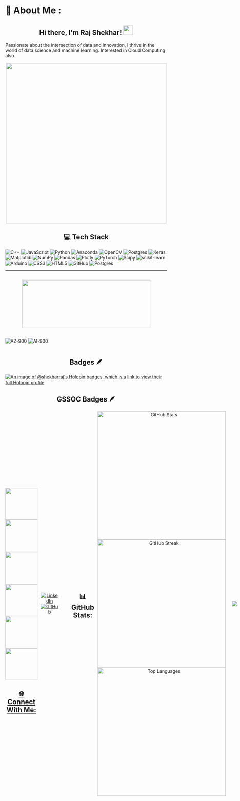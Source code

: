 # 💫 About Me : <h2 align="center">Hi there, I'm Raj Shekhar! <img src="https://media.giphy.com/media/hvRJCLFzcasrR4ia7z/giphy.gif" width="30px"/></h2>

  Passionate about the intersection of data and innovation, I thrive in the world of data science and machine learning. Interested in Cloud Computing also.
<div align="center">
  <img align="center" src="https://user-images.githubusercontent.com/74038190/225813708-98b745f2-7d22-48cf-9150-083f1b00d6c9.gif" width="500"/>
</div>





<h2 align="center">💻 Tech Stack</h2>


![C++](https://img.shields.io/badge/c++-%2300599C.svg?style=for-the-badge&logo=c%2B%2B&logoColor=white) ![JavaScript](https://img.shields.io/badge/javascript-%23323330.svg?style=for-the-badge&logo=javascript&logoColor=%23F7DF1E) ![Python](https://img.shields.io/badge/python-3670A0?style=for-the-badge&logo=python&logoColor=ffdd54) ![Anaconda](https://img.shields.io/badge/Anaconda-%2344A833.svg?style=for-the-badge&logo=anaconda&logoColor=white) ![OpenCV](https://img.shields.io/badge/opencv-%23white.svg?style=for-the-badge&logo=opencv&logoColor=white) ![Postgres](https://img.shields.io/badge/postgres-%23316192.svg?style=for-the-badge&logo=postgresql&logoColor=white) ![Keras](https://img.shields.io/badge/Keras-%23D00000.svg?style=for-the-badge&logo=Keras&logoColor=white) ![Matplotlib](https://img.shields.io/badge/Matplotlib-%23ffffff.svg?style=for-the-badge&logo=Matplotlib&logoColor=black) ![NumPy](https://img.shields.io/badge/numpy-%23013243.svg?style=for-the-badge&logo=numpy&logoColor=white) ![Pandas](https://img.shields.io/badge/pandas-%23150458.svg?style=for-the-badge&logo=pandas&logoColor=white) ![Plotly](https://img.shields.io/badge/Plotly-%233F4F75.svg?style=for-the-badge&logo=plotly&logoColor=white) ![PyTorch](https://img.shields.io/badge/PyTorch-%23EE4C2C.svg?style=for-the-badge&logo=PyTorch&logoColor=white) ![Scipy](https://img.shields.io/badge/SciPy-%230C55A5.svg?style=for-the-badge&logo=scipy&logoColor=%white) ![scikit-learn](https://img.shields.io/badge/scikit--learn-%23F7931E.svg?style=for-the-badge&logo=scikit-learn&logoColor=white) ![Arduino](https://img.shields.io/badge/-Arduino-00979D?style=for-the-badge&logo=Arduino&logoColor=white) ![CSS3](https://img.shields.io/badge/css3-%231572B6.svg?style=for-the-badge&logo=css3&logoColor=white) ![HTML5](https://img.shields.io/badge/html5-%23E34F26.svg?style=for-the-badge&logo=html5&logoColor=white) ![GitHub](https://img.shields.io/badge/github-%23121011.svg?style=for-the-badge&logo=github&logoColor=white) ![Postgres](https://img.shields.io/badge/postgres-%23316192.svg?style=for-the-badge&logo=postgresql&logoColor=white)
<br>

<hr>


<h2 align="center"><img src="https://techcommunity.microsoft.com/t5/image/serverpage/image-id/621135iFB6E59A903654C88/image-size/original?v=v2&px=-1" width="400px" height="150px" style="border-radius: 10 px;"/> </h2> 
<div style='display:flex; align-items:center; gap: 10px;' align='center'>
  
  ![AZ-900](https://github.com/user-attachments/assets/3d9dc05f-9940-4761-9867-c53abbac1735)
  ![AI-900](https://github.com/user-attachments/assets/6b8f7dc1-668a-4ce7-bea2-dd955e626a6d)
  
</div>


<h2 align="center">Badges 🪶</h2>


[![An image of @shekharraj's Holopin badges, which is a link to view their full Holopin profile](https://holopin.me/shekharraj)](https://holopin.io/@shekharraj)


<h2 align="center"> GSSOC Badges 🪶</h2>
<div style='display:flex; align-items:center; gap: 10px;' align='center'><a href="https://gssoc.girlscript.tech/leaderboard">
<img src="https://raw.githubusercontent.com/GSSoC24/Postman-Challenge/main/docs/assets/Postman%20White.png" width="100px" height="100px" />
  <img src="https://raw.githubusercontent.com/GSSoC24/Postman-Challenge/main/docs/assets/1.png" width="100px" height="100px" />
  <img src="https://raw.githubusercontent.com/GSSoC24/Postman-Challenge/main/docs/assets/2.png" width="100px" height="100px" />
  <img src="https://raw.githubusercontent.com/GSSoC24/Postman-Challenge/main/docs/assets/3.png" width="100px" height="100px" />
  <img src="https://raw.githubusercontent.com/GSSoC24/Postman-Challenge/main/docs/assets/4.png" width="100px" height="100px" />
  <img src="https://raw.githubusercontent.com/GSSoC24/Postman-Challenge/main/docs/assets/5.png" width="100px" height="100px" />
  

<h2 align="center"> 🌐 Connect With Me:</h2> 
<div align="center">
 
  <a href="https://www.linkedin.com/in/raj-shekhar-28a881212/"><img src="https://img.icons8.com/color/48/000000/linkedin.png" alt="LinkedIn"/></a>
  <a href="https://github.com/Shekhar-Raj"><img src="https://img.icons8.com/fluent/48/000000/github.png" alt="GitHub"/></a>
</div>

<br><hr>
<h2 align="center"> 📊 GitHub Stats:</h2>

<div align="center">
<!--   <h3>My GitHub Stats</h3> -->
  <img src="https://github-readme-stats.vercel.app/api?username=Shekhar-Raj&show_icons=true&theme=radical" alt="GitHub Stats" width="400"/>
  <img src="https://github-readme-streak-stats.herokuapp.com/?user=Shekhar-Raj&theme=radical" alt="GitHub Streak" width="400"/>
  <img src="https://github-readme-stats.vercel.app/api/top-langs/?username=Shekhar-Raj&layout=compact&theme=radical" alt="Top Languages" width="400"/>
</div>

---
[![](https://visitcount.itsvg.in/api?id=Shekhar-Raj&icon=0&color=0)](https://visitcount.itsvg.in)

<!-- Proudly created with GPRM ( https://gprm.itsvg.in ) -->

